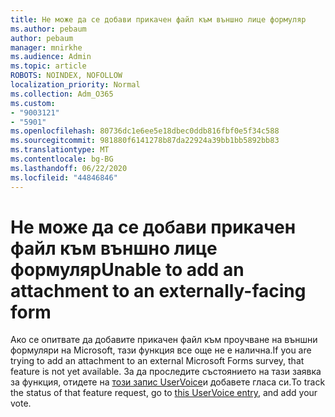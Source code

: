 ```yaml
---
title: Не може да се добави прикачен файл към външно лице формуляр
ms.author: pebaum
author: pebaum
manager: mnirkhe
ms.audience: Admin
ms.topic: article
ROBOTS: NOINDEX, NOFOLLOW
localization_priority: Normal
ms.collection: Adm_O365
ms.custom:
- "9003121"
- "5901"
ms.openlocfilehash: 80736dc1e6ee5e18dbec0ddb816fbf0e5f34c588
ms.sourcegitcommit: 981880f6141278b87da22924a39bb1bb5892bb83
ms.translationtype: MT
ms.contentlocale: bg-BG
ms.lasthandoff: 06/22/2020
ms.locfileid: "44846846"
---
```

# <a name="unable-to-add-an-attachment-to-an-externally-facing-form"></a><span data-ttu-id="0bad7-102">Не може да се добави прикачен файл към външно лице формуляр</span><span class="sxs-lookup"><span data-stu-id="0bad7-102">Unable to add an attachment to an externally-facing form</span></span>

<span data-ttu-id="0bad7-103">Ако се опитвате да добавите прикачен файл към проучване на външни формуляри на Microsoft, тази функция все още не е налична.</span><span class="sxs-lookup"><span data-stu-id="0bad7-103">If you are trying to add an attachment to an external Microsoft Forms survey, that feature is not yet available.</span></span> <span data-ttu-id="0bad7-104">За да проследите състоянието на тази заявка за функция, отидете на [този запис UserVoice](https://go.microsoft.com/fwlink/?linkid=2133069)и добавете гласа си.</span><span class="sxs-lookup"><span data-stu-id="0bad7-104">To track the status of that feature request, go to [this UserVoice entry](https://go.microsoft.com/fwlink/?linkid=2133069), and add your vote.</span></span>
